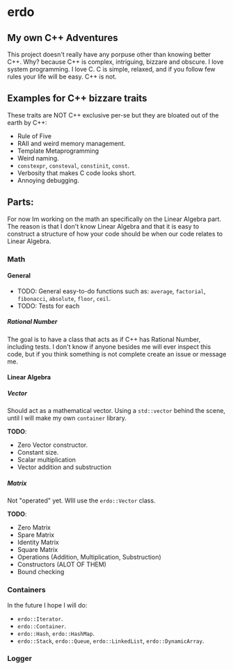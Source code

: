 # erdo
## My own C++ Adventures

This project doesn't really have any porpuse other than knowing better C++. Why? because C++ is complex, intriguing, bizzare and obscure. I love system programming. I love C.
C is simple, relaxed, and if you follow few rules your life will be easy. C++ is not.

## Examples for C++ bizzare traits
These traits are NOT C++ exclusive per-se but they are bloated out of the earth by C++:
- Rule of Five
- RAII and weird memory management.
- Template Metaprogramming
- Weird naming.
- `constexpr`, `consteval`, `constinit`, `const`.
- Verbosity that makes C code looks short.
- Annoying debugging.

## Parts:
For now Im working on the math an specifically on the Linear Algebra part. The reason is that I don't know Linear Algebra and that it is easy to construct a structure of how your code should be when our code relates to Linear Algebra.

### Math

#### General
- TODO: General easy-to-do functions such as: `average`, `factorial`, `fibonacci`, `absolute`, `floor`, `ceil`.
- TODO: Tests for each

##### Rational Number
The goal is to have a class that acts as if C++ has Rational Number, including tests. I don't know if anyone besides me will ever inspect this code, but if you think something is not complete create an issue or message me.

#### Linear Algebra
##### **Vector** 
Should act as a mathematical vector. Using a `std::vector` behind the scene, until I will make my own `container` library.

**TODO**:
- Zero Vector constructor.
- Constant size.
- Scalar multiplication
- Vector addition and substruction

##### **Matrix**
Not "operated" yet. WIll use the `erdo::Vector` class.

**TODO**:
- Zero Matrix
- Spare Matrix
- Identity Matrix
- Square Matrix
- Operations (Addition, Multiplication, Substruction)
- Constructors (ALOT OF THEM)
- Bound checking

### Containers

In the future I hope I will do:
- `erdo::Iterator`.
- `erdo::Container`.
- `erdo::Hash`, `erdo::HashMap`.
- `erdo::Stack`, `erdo::Queue`, `erdo::LinkedList`, `erdo::DynamicArray`.

### Logger

